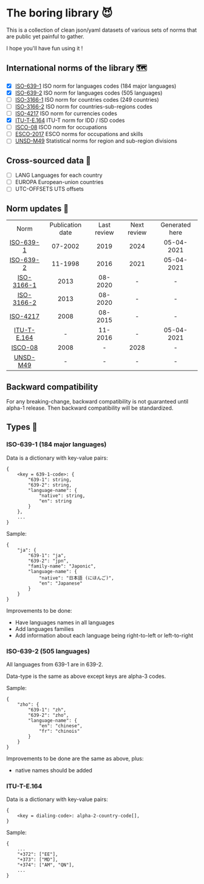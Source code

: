 # The boring library 😈

This is a collection of clean json/yaml datasets of various sets of norms that are public yet painful to gather.

I hope you'll have fun using it !

## International norms of the library 🗺

* [x]   <a href="https://www.iso.org/standard/22109.html">ISO-639-1</a> ISO norm for languages codes (184 major languages)
* [x]   <a href="https://www.iso.org/standard/4767.html">ISO-639-2</a> ISO norm for languages codes (505 languages)
* [ ]   <a href="https://www.iso.org/standard/72482.html">ISO-3166-1</a> ISO norm for countries codes (249 countries)
* [ ]   <a href="https://www.iso.org/standard/72483.html">ISO-3166-2</a> ISO norm for countries-sub-regions codes
* [ ]   <a href="https://www.iso.org/standard/64758.html">ISO-4217</a> ISO norm for currencies codes
* [x]   <a href="https://www.itu.int/rec/T-REC-E.164">ITU-T-E.164</a> ITU-T norm for IDD / ISD codes
* [ ]   <a href="https://www.ilo.org/public/english/bureau/stat/isco/isco08/">ISCO-08</a> ISCO norm for occupations
* [ ]   <a href="https://ec.europa.eu/esco/portal/home">ESCO-2017</a> ESCO norms for occupations and skills
* [ ]   <a href="https://unstats.un.org/unsd/methodology/m49">UNSD-M49</a> Statistical norms for region and sub-region divisions

## Cross-sourced data 🧐

* [ ]   LANG Languages for each country
* [ ]   EUROPA European-union countries
* [ ]   UTC-OFFSETS UTS offsets

## Norm updates 📅

<table>
    <tr>
        <td style="text-align: center">Norm</td>
        <td style="text-align: center">Publication date</td>
        <td style="text-align: center">Last review</td>
        <td style="text-align: center">Next review</td>
        <td style="text-align: center">Generated here</td>
    </tr>
    <tr>
        <td style="text-align: center"><a href="https://www.iso.org/standard/22109.html">ISO-639-1</a></td>
        <td style="text-align: center">07-2002</td>
        <td style="text-align: center">2019</td>
        <td style="text-align: center">2024</td>
        <td style="text-align: center">05-04-2021</td>
    </tr>
    <tr>
        <td style="text-align: center"><a href="https://www.iso.org/standard/4767.html">ISO-639-2</a></td>
        <td style="text-align: center">11-1998</td>
        <td style="text-align: center">2016</td>
        <td style="text-align: center">2021</td>
        <td style="text-align: center">05-04-2021</td>
    </tr>
    <tr>
        <td style="text-align: center"><a href="https://www.iso.org/standard/72482.html">ISO-3166-1</a></td>
        <td style="text-align: center">2013</td>
        <td style="text-align: center">08-2020</td>
        <td style="text-align: center">-</td>
        <td style="text-align: center">-</td>
    </tr>
    <tr>
        <td style="text-align: center"><a href="https://www.iso.org/standard/72483.html">ISO-3166-2</a></td>
        <td style="text-align: center">2013</td>
        <td style="text-align: center">08-2020</td>
        <td style="text-align: center">-</td>
        <td style="text-align: center">-</td>
    </tr>
    <tr>
        <td style="text-align: center"><a href="https://www.iso.org/standard/64758.html">ISO-4217</a></td>
        <td style="text-align: center">2008</td>
        <td style="text-align: center">08-2015</td>
        <td style="text-align: center">-</td>
        <td style="text-align: center">-</td>
    </tr>
    <tr>
        <td style="text-align: center"><a href="https://www.itu.int/rec/T-REC-E.164">ITU-T-E.164</a></td>
        <td style="text-align: center">-</td>
        <td style="text-align: center">11-2016</td>
        <td style="text-align: center">-</td>
        <td style="text-align: center">05-04-2021</td>
    </tr>
    <tr>
        <td style="text-align: center"><a href="https://www.ilo.org/public/english/bureau/stat/isco/isco08/">ISCO-08</a></td>
        <td style="text-align: center">2008</td>
        <td style="text-align: center">-</td>
        <td style="text-align: center">2028</td>
        <td style="text-align: center">-</td>
    </tr>
    <tr>
        <td style="text-align: center"><a href="https://unstats.un.org/unsd/methodology/m49">UNSD-M49</a></td>
        <td style="text-align: center">-</td>
        <td style="text-align: center">-</td>
        <td style="text-align: center">-</td>
        <td style="text-align: center">-</td>
    </tr>
</table>

## Backward compatibility

For any breaking-change, backward compatibility is not guaranteed until alpha-1 release. Then backward compatibility will be standardized.

## Types 📏

### ISO-639-1 (184 major languages)

Data is a dictionary with key-value pairs:

```
{
    <key = 639-1-code>: {
        "639-1": string,
        "639-2": string,
        "language-name": {
            "native": string,
            "en": string
        }
    },
    ...
}
```

Sample:

```
{
    "ja": {
        "639-1": "ja",
        "639-2": "jpn",
        "family-name": "Japonic",
        "language-name": {
            "native": "日本語 (にほんご)", 
            "en": "Japanese"
        }
    }
}
```

Improvements to be done:

* Have languages names in all languages
* Add languages families
* Add information about each language being right-to-left or left-to-right

### ISO-639-2 (505 languages)

All languages from 639-1 are in 639-2.

Data-type is the same as above except keys are alpha-3 codes.

Sample:

```
{
    "zho": {
        "639-1": "zh", 
        "639-2": "zho", 
        "language-name": {
            "en": "chinese", 
            "fr": "chinois"
        }
    }
}
```

Improvements to be done are the same as above, plus:
* native names should be added

### ITU-T-E.164


Data is a dictionary with key-value pairs:

```
{
    <key = dialing-code>: alpha-2-country-code[],
}
```

Sample:

```
{
    ...
    "+372": ["EE"],
    "+373": ["MD"],
    "+374": ["AM", "QN"],
    ...
}
```

